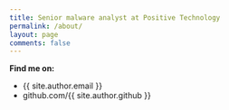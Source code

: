 ```yaml
---
title: Senior malware analyst at Positive Technology
permalink: /about/
layout: page
comments: false
---
```



**Find me on:**

- {{ site.author.email }}
- github.com/{{ site.author.github }}
